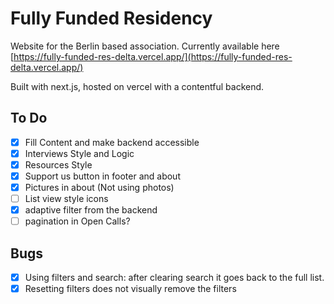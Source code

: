 # Fully Funded Residency

Website for the Berlin based association. Currently available here [https://fully-funded-res-delta.vercel.app/](https://fully-funded-res-delta.vercel.app/)

Built with next.js, hosted on vercel with a contentful backend. 

## To Do
- [x] Fill Content and make backend accessible
- [x] Interviews Style and Logic
- [x] Resources Style
- [x] Support us button in footer and about 
- [x] Pictures in about (Not using photos)
- [ ] List view style icons
- [x] adaptive filter from the backend
- [ ] pagination in Open Calls?

## Bugs
- [x] Using filters and search: after clearing search it goes back to the full list.
- [x] Resetting filters does not visually remove the filters
